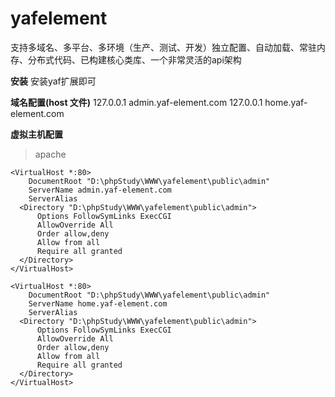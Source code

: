 # yafelement
支持多域名、多平台、多环境（生产、测试、开发）独立配置、自动加载、常驻内存、分布式代码、已构建核心类库、一个非常灵活的api架构

**安装**
安装yaf扩展即可

**域名配置(host 文件)**
127.0.0.1      admin.yaf-element.com
127.0.0.1      home.yaf-element.com


**虚拟主机配置**

> apache 

```
<VirtualHost *:80>
    DocumentRoot "D:\phpStudy\WWW\yafelement\public\admin"
    ServerName admin.yaf-element.com
    ServerAlias 
  <Directory "D:\phpStudy\WWW\yafelement\public\admin">
      Options FollowSymLinks ExecCGI
      AllowOverride All
      Order allow,deny
      Allow from all
      Require all granted
  </Directory>
</VirtualHost>
```


```
<VirtualHost *:80>
    DocumentRoot "D:\phpStudy\WWW\yafelement\public\admin"
    ServerName home.yaf-element.com
    ServerAlias 
  <Directory "D:\phpStudy\WWW\yafelement\public\admin">
      Options FollowSymLinks ExecCGI
      AllowOverride All
      Order allow,deny
      Allow from all
      Require all granted
  </Directory>
</VirtualHost>
```


